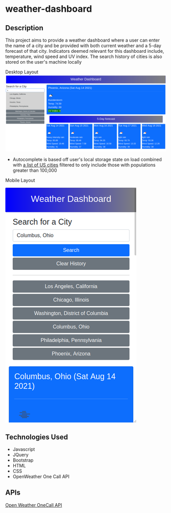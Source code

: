 # weather-dashboard

## Description

This project aims to provide a weather dashboard where a user can enter the name of
a city and be provided with both current weather and a 5-day forecast of that city.
Indicators deemed relevant for this dashboard include, temperature, wind speed and
UV index. The search history of cities is also stored on the user's machine locally

Desktop Layout
![Desktop View](assets/desktop-view.png)

 * Autocomplete is based off user's local storage state on load combined with [a list of US cities](https://gist.github.com/Miserlou/c5cd8364bf9b2420bb29) filtered to only include those with populations greater than 100,000

Mobile Layout

![Mobile View](assets/mobile-view.png)

## Technologies Used
 - Javascript
 - JQuery
 - Bootstrap
 - HTML
 - CSS
 - OpenWeather One Call API

## APIs

[Open Weather OneCall API](https://openweathermap.org/api/one-call-api)
